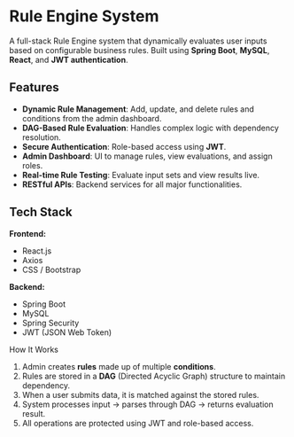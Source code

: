 #  Rule Engine System

A full-stack Rule Engine system that dynamically evaluates user inputs based on configurable business rules. Built using **Spring Boot**, **MySQL**, **React**, and **JWT authentication**.


## Features

-  **Dynamic Rule Management**: Add, update, and delete rules and conditions from the admin dashboard.
- **DAG-Based Rule Evaluation**: Handles complex logic with dependency resolution.
-  **Secure Authentication**: Role-based access using **JWT**.
-  **Admin Dashboard**: UI to manage rules, view evaluations, and assign roles.
-  **Real-time Rule Testing**: Evaluate input sets and view results live.
-  **RESTful APIs**: Backend services for all major functionalities.


##  Tech Stack

**Frontend:**
- React.js
- Axios
-  CSS / Bootstrap

**Backend:**
- Spring Boot
- MySQL
- Spring Security
- JWT (JSON Web Token)

How It Works

1. Admin creates **rules** made up of multiple **conditions**.
2. Rules are stored in a **DAG** (Directed Acyclic Graph) structure to maintain dependency.
3. When a user submits data, it is matched against the stored rules.
4. System processes input → parses through DAG → returns evaluation result.
5. All operations are protected using JWT and role-based access.



